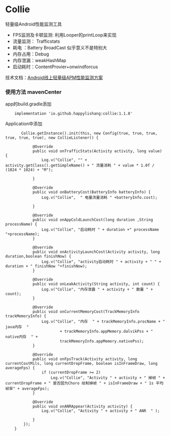 # Collie

轻量级Android性能监测工具

* FPS监测及卡顿监测:  利用Looper的printLoop来实现
* 流量监测： Trafficstats
* 耗电 ：Battery BroadCast 似乎意义不是特别大
* 内存占用：Debug
* 内存泄漏：weakHashMap
* 启动耗时：ContentProvier+onwindforcus


技术文档：[Android线上轻量级APM性能监测方案](https://juejin.im/post/6872151038305140744)



### 使用方法 mavenCenter

app的build.gradle添加

	    implementation 'io.github.happylishang:collie:1.1.8'
	  
 

Application中添加

	       Collie.getInstance().init(this, new Config(true, true, true, true, true, true), new CollieListener() {
	
	            @Override
	            public void onTrafficStats(Activity activity, long value) {
	                Log.v("Collie", "" + activity.getClass().getSimpleName() + " 流量消耗 " + value * 1.0f / (1024 * 1024) + "M");
	
	            }
	
	            @Override
	            public void onBatteryCost(BatteryInfo batteryInfo) {
	                Log.v("Collie",  " 电量流量消耗 " +batteryInfo.cost);
	
	            }
	
	            @Override
	            public void onAppColdLaunchCost(long duration ,String processName) {
	                Log.v("Collie", "启动耗时 " + duration +" processName "+processName);
	            }
	
	            @Override
	            public void onActivityLaunchCost(Activity activity, long duration,boolean finishNow) {
	                Log.v("Collie", "activity启动耗时 " + activity + " " + duration + " finishNow "+finishNow);
	            }
	
	            @Override
	            public void onLeakActivity(String activity, int count) {
	                Log.v("Collie", "内存泄露 " + activity + " 数量 " + count);
	            }
	
	            @Override
	            public void onCurrentMemoryCost(TrackMemoryInfo trackMemoryInfo) {
	                Log.v("Collie", "内存  " + trackMemoryInfo.procName + " java内存  "
	                        + trackMemoryInfo.appMemory.dalvikPss + " native内存  " +
	                        trackMemoryInfo.appMemory.nativePss);
	            }
	
	            @Override
	            public void onFpsTrack(Activity activity, long currentCostMils, long currentDropFrame, boolean isInFrameDraw, long averageFps) {
	                if (currentDropFrame >= 2)
	                    Log.v("Collie", "Activity " + activity + " 掉帧 " + currentDropFrame + " 是否因为Choro 绘制掉帧 " + isInFrameDraw + " 1s 平均帧率" + averageFps);
	            }
	
	            @Override
	            public void onANRAppear(Activity activity) {
	                Log.v("Collie", "Activity " + activity + " ANR  " );
	
	            }
	        });
	    }	   
	    
	

